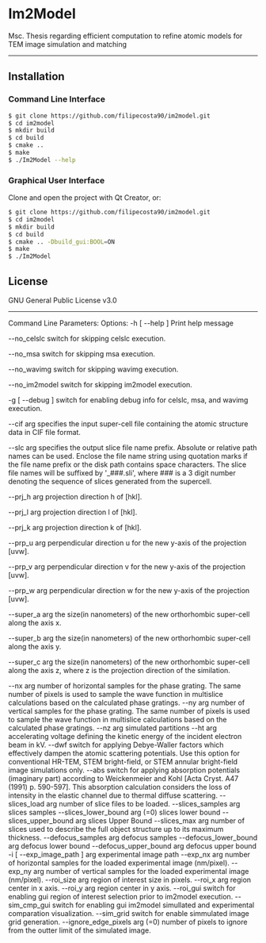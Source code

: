 # Im2Model
Msc. Thesis regarding efficient computation to refine atomic models for TEM image simulation and matching 
********************************************************************************


## Installation
### Command Line Interface

```sh
$ git clone https://github.com/filipecosta90/im2model.git
$ cd im2model
$ mkdir build
$ cd build
$ cmake ..
$ make
$ ./Im2Model --help
```

### Graphical User Interface
Clone and open the project with Qt Creator, or:

```sh
$ git clone https://github.com/filipecosta90/im2model.git
$ cd im2model 
$ mkdir build
$ cd build
$ cmake .. -Dbuild_gui:BOOL=ON
$ make
$ ./Im2Model
```


License
----

GNU General Public License v3.0


----

Command Line Parameters:
Options:
-h [ --help ]                 Print help message

--no_celslc                   switch for skipping celslc execution.


--no_msa                      switch for skipping msa execution.

--no_wavimg                   switch for skipping wavimg execution.

--no_im2model                 switch for skipping im2model execution.

-g [ --debug ]                switch for enabling debug info for celslc, msa,
and wavimg execution.

--cif arg                     specifies the input super-cell file containing 
the atomic structure data in CIF file format.

--slc arg                     specifies the output slice file name prefix. 
Absolute or relative path names can be used. 
Enclose the file name string using quotation 
marks if the file name prefix or the disk path 
contains space characters. The slice file names
will be suffixed by '_###.sli', where ### is a 
3 digit number denoting the sequence of slices 
generated from the supercell.

--prj_h arg                   projection direction h of [hkl].

--prj_l arg                   projection direction l of [hkl].

--prj_k arg                   projection direction k of [hkl].

--prp_u arg                   perpendicular direction u for the new y-axis of
the projection [uvw].

--prp_v arg                   perpendicular direction v for the new y-axis of
the projection [uvw].

--prp_w arg                   perpendicular direction w for the new y-axis of
the projection [uvw].

--super_a arg                 the size(in nanometers) of the new orthorhombic
super-cell along the axis x.

--super_b arg                 the size(in nanometers) of the new orthorhombic
super-cell along the axis y.

--super_c arg                 the size(in nanometers) of the new orthorhombic
super-cell along the axis z, where z is the 
projection direction of the similation.

--nx arg                      number of horizontal samples for the phase 
grating. The same number of pixels is used to 
sample the wave function in multislice 
calculations based on the calculated phase 
gratings.
--ny arg                      number of vertical samples for the phase 
grating. The same number of pixels is used to 
sample the wave function in multislice 
calculations based on the calculated phase 
gratings.
--nz arg                      simulated partitions
--ht arg                      accelerating voltage defining the kinetic 
energy of the incident electron beam in kV.
--dwf                         switch for applying Debye-Waller factors which 
effectively dampen the atomic scattering 
potentials. Use this option for conventional 
HR-TEM, STEM bright-field, or STEM annular 
bright-field image simulations only.
--abs                         switch for applying absorption potentials 
(imaginary part) according to Weickenmeier and 
Kohl [Acta Cryst. A47 (1991) p. 590-597]. This 
absorption calculation considers the loss of 
intensity in the elastic channel due to thermal
diffuse scattering.
--slices_load arg             number of slice files to be loaded.
--slices_samples arg          slices samples
--slices_lower_bound arg (=0) slices lower bound
--slices_upper_bound arg      slices Upper Bound
--slices_max arg              number of slices used to describe the full 
object structure up to its maximum thickness.
--defocus_samples arg         defocus samples
--defocus_lower_bound arg     defocus lower bound
--defocus_upper_bound arg     defocus upper bound
-i [ --exp_image_path ] arg   experimental image path
--exp_nx arg                  number of horizontal samples for the loaded 
experimental image (nm/pixel).
--exp_ny arg                  number of vertical samples for the loaded 
experimental image (nm/pixel).
--roi_size arg                region of interest size in pixels.
--roi_x arg                   region center in x axis.
--roi_y arg                   region center in y axis.
--roi_gui                     switch for enabling gui region of interest 
selection prior to im2model execution.
--sim_cmp_gui                 switch for enabling gui im2model simullated and
experimental comparation visualization.
--sim_grid                    switch for enable simmulated image grid 
generation.
--ignore_edge_pixels arg (=0) number of pixels to ignore from the outter 
limit of the simulated image.
